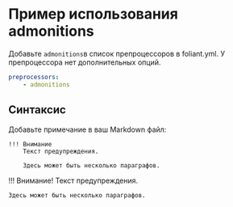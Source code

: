 # Пример использования admonitions

Добавьте `admonitions`в список препроцессоров в foliant.yml. У препроцессора нет дополнительных опций.

```yaml
preprocessors:
    - admonitions
```

## Синтаксис

Добавьте примечание в ваш Markdown файл:

```
!!! Внимание
    Текст предупреждения.

    Здесь может быть несколько параграфов.
```

!!! Внимание!
    Текст предупреждения.

    Здесь может быть несколько параграфов.
